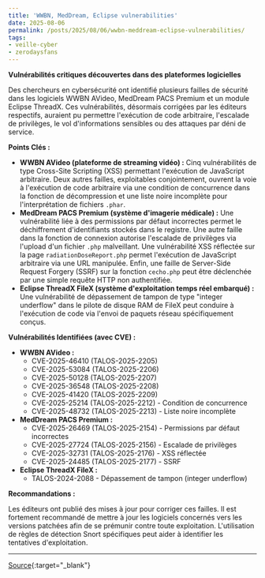 ```yaml
---
title: 'WWBN, MedDream, Eclipse vulnerabilities'
date: 2025-08-06
permalink: /posts/2025/08/06/wwbn-meddream-eclipse-vulnerabilities/
tags:
- veille-cyber
- zerodaysfans
---
```

**Vulnérabilités critiques découvertes dans des plateformes logicielles**

Des chercheurs en cybersécurité ont identifié plusieurs failles de sécurité dans les logiciels WWBN AVideo, MedDream PACS Premium et un module Eclipse ThreadX. Ces vulnérabilités, désormais corrigées par les éditeurs respectifs, auraient pu permettre l'exécution de code arbitraire, l'escalade de privilèges, le vol d'informations sensibles ou des attaques par déni de service.

**Points Clés :**

*   **WWBN AVideo (plateforme de streaming vidéo) :** Cinq vulnérabilités de type Cross-Site Scripting (XSS) permettant l'exécution de JavaScript arbitraire. Deux autres failles, exploitables conjointement, ouvrent la voie à l'exécution de code arbitraire via une condition de concurrence dans la fonction de décompression et une liste noire incomplète pour l'interprétation de fichiers `.phar`.
*   **MedDream PACS Premium (système d'imagerie médicale) :** Une vulnérabilité liée à des permissions par défaut incorrectes permet le déchiffrement d'identifiants stockés dans le registre. Une autre faille dans la fonction de connexion autorise l'escalade de privilèges via l'upload d'un fichier `.php` malveillant. Une vulnérabilité XSS réflectée sur la page `radiationDoseReport.php` permet l'exécution de JavaScript arbitraire via une URL manipulée. Enfin, une faille de Server-Side Request Forgery (SSRF) sur la fonction `cecho.php` peut être déclenchée par une simple requête HTTP non authentifiée.
*   **Eclipse ThreadX FileX (système d'exploitation temps réel embarqué) :** Une vulnérabilité de dépassement de tampon de type "integer underflow" dans le pilote de disque RAM de FileX peut conduire à l'exécution de code via l'envoi de paquets réseau spécifiquement conçus.

**Vulnérabilités Identifiées (avec CVE) :**

*   **WWBN AVideo :**
    *   CVE-2025-46410 (TALOS-2025-2205)
    *   CVE-2025-53084 (TALOS-2025-2206)
    *   CVE-2025-50128 (TALOS-2025-2207)
    *   CVE-2025-36548 (TALOS-2025-2208)
    *   CVE-2025-41420 (TALOS-2025-2209)
    *   CVE-2025-25214 (TALOS-2025-2212) - Condition de concurrence
    *   CVE-2025-48732 (TALOS-2025-2213) - Liste noire incomplète
*   **MedDream PACS Premium :**
    *   CVE-2025-26469 (TALOS-2025-2154) - Permissions par défaut incorrectes
    *   CVE-2025-27724 (TALOS-2025-2156) - Escalade de privilèges
    *   CVE-2025-32731 (TALOS-2025-2176) - XSS réflectée
    *   CVE-2025-24485 (TALOS-2025-2177) - SSRF
*   **Eclipse ThreadX FileX :**
    *   TALOS-2024-2088 - Dépassement de tampon (integer underflow)

**Recommandations :**

Les éditeurs ont publié des mises à jour pour corriger ces failles. Il est fortement recommandé de mettre à jour les logiciels concernés vers les versions patchées afin de se prémunir contre toute exploitation. L'utilisation de règles de détection Snort spécifiques peut aider à identifier les tentatives d'exploitation.

---
[Source](https://blog.talosintelligence.com/wwbn-meddream-eclipse-vulnerabilities/){:target="_blank"}
